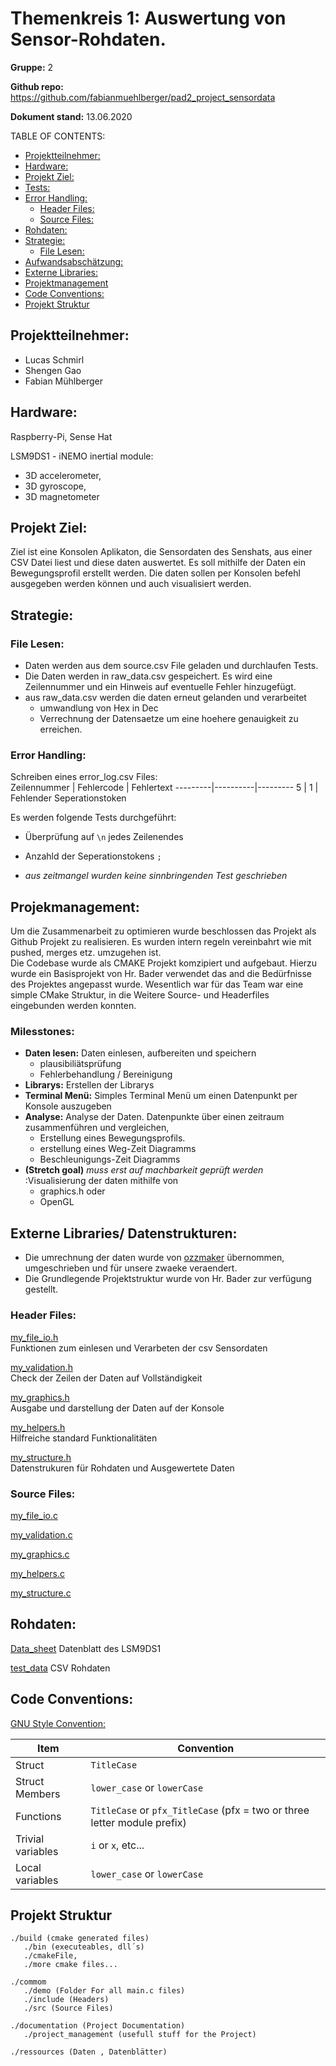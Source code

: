 # Themenkreis 1: Auswertung von Sensor-Rohdaten.

**Gruppe:** 2

**Github repo:** https://github.com/fabianmuehlberger/pad2_project_sensordata

**Dokument stand:** 13.06.2020


TABLE OF CONTENTS:
  - [Projektteilnehmer:](#projektteilnehmer)
  - [Hardware:](#hardware)
  - [Projekt Ziel:](#projekt-ziel)
  - [Tests:](#tests)
  - [Error Handling:](#error-handling)
    - [Header Files:](#header-files)
    - [Source Files:](#source-files)
  - [Rohdaten:](#rohdaten)
  - [Strategie:](#strategie)
      - [File Lesen:](#file-lesen)
  - [Aufwandsabschätzung:](#aufwandsabschätzung)
  - [Externe Libraries:](#externe-libraries)
  - [Projektmanagement](#projektmanagement)
  - [Code Conventions:](#code-conventions)
  - [Projekt Struktur](#projekt-struktur)

## Projektteilnehmer:

* Lucas Schmirl
* Shengen Gao
* Fabian Mühlberger

## Hardware:
Raspberry-Pi, Sense Hat

LSM9DS1 - iNEMO inertial module:
* 3D accelerometer,
* 3D gyroscope, 
* 3D magnetometer

## Projekt Ziel:
Ziel ist eine Konsolen Aplikaton, die Sensordaten des Senshats, aus einer CSV Datei liest und diese daten auswertet. Es soll mithilfe der Daten ein Bewegungsprofil erstellt werden. Die daten sollen per Konsolen befehl ausgegeben werden können und auch visualisiert werden. 

## Strategie:

### File Lesen:
* Daten werden aus dem source.csv File geladen und durchlaufen Tests. 
* Die Daten werden in raw_data.csv gespeichert. Es wird eine Zeilennummer und ein Hinweis auf eventuelle Fehler hinzugefügt.
* aus raw_data.csv werden die daten erneut gelanden und verarbeitet
  * umwandlung von Hex in Dec
  * Verrechnung der Datensaetze um eine hoehere genauigkeit zu erreichen.
 

### Error Handling:
Schreiben eines error_log.csv Files:  
Zeilennummer | Fehlercode | Fehlertext
---------|----------|---------
 5 | 1 | Fehlender Seperationstoken

 Es werden folgende Tests durchgeführt:
  * Überprüfung auf ```\n``` jedes Zeilenendes
  * Anzahld der Seperationstokens ```;``` 

* *aus zeitmangel wurden keine sinnbringenden Test geschrieben*

  
## Projekmanagement:

Um die Zusammenarbeit zu optimieren wurde beschlossen das Projekt als Github Projekt zu realisieren. Es wurden intern regeln vereinbahrt wie mit pushed, merges etz. umzugehen ist.  
Die Codebase wurde als CMAKE Projekt komzipiert und aufgebaut. Hierzu wurde ein Basisprojekt von Hr. Bader verwendet das and die Bedürfnisse des Projektes angepasst wurde. Wesentlich war für das Team war eine simple CMake Struktur, in die Weitere Source- und Headerfiles eingebunden werden konnten.  

### Milesstones:

* **Daten lesen:** Daten einlesen, aufbereiten und speichern
    * plausibiliätsprüfung 
    * Fehlerbehandlung / Bereinigung
* **Librarys:** Erstellen der Librarys 
* **Terminal Menü:** Simples Terminal Menü um einen Datenpunkt per Konsole auszugeben
* **Analyse:** Analyse der Daten. Datenpunkte über einen zeitraum zusammenführen und    vergleichen,
    * Erstellung eines Bewegungsprofils.
    * erstellung eines Weg-Zeit Diagramms
    * Beschleunigungs-Zeit Diagramms
* **(Stretch goal)** *muss erst auf machbarkeit geprüft werden* :Visualisierung der daten mithilfe von 
    * graphics.h  oder
    * OpenGL

## Externe Libraries/ Datenstrukturen:
* Die umrechnung der daten wurde von [ozzmaker](http://ozzmaker.com/) übernommen, umgeschrieben und für unsere zwaeke veraendert.
* Die Grundlegende Projektstruktur wurde von Hr. Bader zur verfügung gestellt. 

### Header Files:

[my_file_io.h](../common/include/my_file_io.h)  
Funktionen zum einlesen und Verarbeten der csv Sensordaten  

[my_validation.h](../common/include/my_validation.h)  
Check der Zeilen der Daten auf Vollständigkeit
 

[my_graphics.h](../common/include/my_graphics.h)  
Ausgabe und darstellung der Daten auf der Konsole

[my_helpers.h](../common/include/my_graphics.h)  
Hilfreiche standard Funktionalitäten

[my_structure.h](../common/include/my_graphics.h)  
Datenstrukuren für Rohdaten und Ausgewertete Daten 

### Source Files:
[my_file_io.c](../common/src/my_file_io.c)

[my_validation.c](../common/src/my_validation.c)

[my_graphics.c](../common/src/my_graphics.c)

[my_helpers.c](../common/src/my_validation.c)

[my_structure.c](../common/src/my_validation.c)

## Rohdaten:
[Data_sheet](../ressources/datasheet_LSM9DS1.pdf) Datenblatt des LSM9DS1

[test_data](../ressources/Test_Data_20k_IMU-LSM9DS1.csv) CSV Rohdaten 


## Code Conventions:

[GNU Style Convention:](https://developer.gnome.org/programming-guidelines/stable/c-coding-style.html.en)

Item | Convention | 
---------|----------
 Struct    |          ```TitleCase```
 Struct Members | ```lower_case``` or ```lowerCase```
 Functions | ```TitleCase``` or ```pfx_TitleCase``` (pfx = two or three letter module prefix)
 Trivial variables  | ```i``` or ```x```, etc...
 Local variables | ```lower_case``` or ```lowerCase```


## Projekt Struktur

 ```
./build (cmake generated files)
    ./bin (executeables, dll´s)
    ./cmakeFile,
    ./more cmake files...

./commom
    ./demo (Folder For all main.c files)
    ./include (Headers)
    ./src (Source Files)

./documentation (Project Documentation)
    ./project_management (usefull stuff for the Project)

./ressources (Daten , Datenblätter)

```

